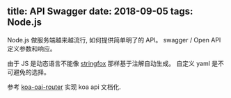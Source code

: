 title: API Swagger
date: 2018-09-05
tags: Node.js
---

Node.js 做服务端越来越流行, 如何提供简单明了的 API。 swagger / Open API 定义参数和响应。

由于 JS 是动态语言不能像 [stringfox](https://github.com/springfox/springfox) 那样基于注解自动生成。 自定义 yaml 是不可避免的选择。

参考 [koa-oai-router](https://github.com/BiteBit/koa-oai-router) 实现 koa api 文档化.

